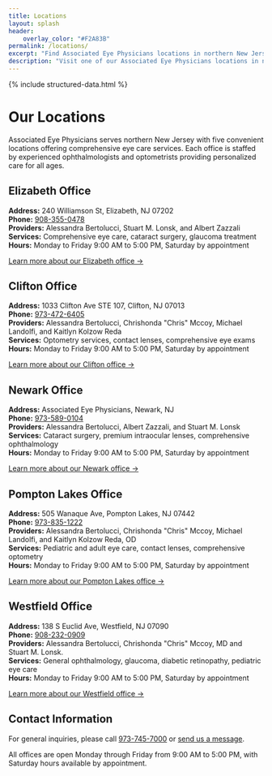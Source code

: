 ```yaml
---
title: Locations
layout: splash
header:
    overlay_color: "#F2A83B"
permalink: /locations/
excerpt: "Find Associated Eye Physicians locations in northern New Jersey - Elizabeth, Clifton, Newark, Pompton Lakes, and Westfield"
description: "Visit one of our Associated Eye Physicians locations in northern New Jersey. Comprehensive eye care services in Elizabeth, Clifton, Newark, Pompton Lakes, and Westfield."
---
```


{% include structured-data.html %}

# Our Locations

Associated Eye Physicians serves northern New Jersey with five convenient locations offering comprehensive eye care services. Each office is staffed by experienced ophthalmologists and optometrists providing personalized care for all ages.

## Elizabeth Office

**Address:** 240 Williamson St, Elizabeth, NJ 07202  
**Phone:** [908-355-0478](tel:908-355-0478)  
**Providers:** Alessandra Bertolucci, Stuart M. Lonsk, and Albert Zazzali  
**Services:** Comprehensive eye care, cataract surgery, glaucoma treatment  
**Hours:** Monday to Friday 9:00 AM to 5:00 PM, Saturday by appointment  

[Learn more about our Elizabeth office →](/locations/elizabeth/)

## Clifton Office

**Address:** 1033 Clifton Ave STE 107, Clifton, NJ 07013  
**Phone:** [973-472-6405](tel:973-472-6405)  
**Providers:** Alessandra Bertolucci, Chrishonda "Chris" Mccoy, Michael Landolfi, and Kaitlyn Kolzow Reda  
**Services:** Optometry services, contact lenses, comprehensive eye exams  
**Hours:** Monday to Friday 9:00 AM to 5:00 PM, Saturday by appointment  

[Learn more about our Clifton office →](/locations/clifton/)

## Newark Office

**Address:** Associated Eye Physicians, Newark, NJ  
**Phone:** [973-589-0104](tel:973-589-0104)  
**Providers:** Alessandra Bertolucci, Albert Zazzali, and Stuart M. Lonsk  
**Services:** Cataract surgery, premium intraocular lenses, comprehensive ophthalmology  
**Hours:** Monday to Friday 9:00 AM to 5:00 PM, Saturday by appointment  

[Learn more about our Newark office →](/locations/newark/)

## Pompton Lakes Office

**Address:** 505 Wanaque Ave, Pompton Lakes, NJ 07442  
**Phone:** [973-835-1222](tel:973-835-1222)  
**Providers:** Alessandra Bertolucci, Chrishonda "Chris" Mccoy, Michael Landolfi, and Kaitlyn Kolzow Reda, OD  
**Services:** Pediatric and adult eye care, contact lenses, comprehensive optometry  
**Hours:** Monday to Friday 9:00 AM to 5:00 PM, Saturday by appointment  

[Learn more about our Pompton Lakes office →](/locations/pompton-lakes/)

## Westfield Office

**Address:** 138 S Euclid Ave, Westfield, NJ 07090  
**Phone:** [908-232-0909](tel:908-232-0909)  
**Providers:** Alessandra Bertolucci, Chrishonda "Chris" Mccoy, MD and Stuart M. Lonsk.  
**Services:** General ophthalmology, glaucoma, diabetic retinopathy, pediatric eye care  
**Hours:** Monday to Friday 9:00 AM to 5:00 PM, Saturday by appointment  

[Learn more about our Westfield office →](/locations/westfield/)

## Contact Information
For general inquiries, please call [973-745-7000](tel:973-745-7000) or [send us a message](/contact-page/#send-us-a-message).

All offices are open Monday through Friday from 9:00 AM to 5:00 PM, with Saturday hours available by appointment.
